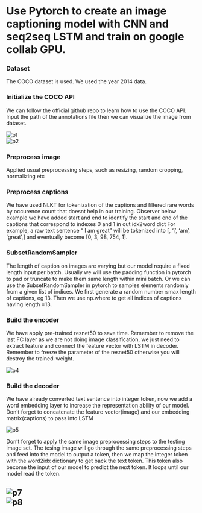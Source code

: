 # Use Pytorch to create an image captioning model with CNN and seq2seq LSTM and train on google collab GPU.

### Dataset
The COCO dataset is used. We used the year 2014 data.</br>

### Initialize the COCO API
We can follow the official github repo to learn how to use the COCO API. 
Input the path of the annotations file then we can visualize the image from dataset.<br/>

![p1](https://raw.githubusercontent.com/rammyram/image_captioning/master/images/load_annotations.PNG)<br/>
![p2](https://raw.githubusercontent.com/rammyram/image_captioning/master/images/annotations_sample.PNG)<br/>

### Preprocess image
Applied usual preprocessing steps, such as resizing, random cropping, normalizing etc<br/>

### Preprocess captions
We have used NLKT for tokenization of the captions and filtered rare words by occurence count that doesnt help in our training.
Observer below example we have added start and end to identify the start and end of the captions that correspond to indexes 0 and 1 in out idx2word dict
For example, a raw text sentence “ I am great” will be tokenized into [<start>, ‘i’, ‘am’, 'great’,<end>] and eventually become [0, 3, 98, 754,  1].<br/>
  
### SubsetRandomSampler
The length of caption on images are varying but our model require a fixed length input per batch. 
Usually we will use the padding function in pytorch to pad or truncate to make them same length within mini batch.
Or we can use the SubsetRandomSampler in pytorch to samples elements randomly from a given list of indices. 
We first generate a random number ≤max length of captions, eg 13. Then we use np.where to get all indices of captions 
having length =13.<br/>

### Build the encoder
We have apply pre-trained resnet50 to save time. Remember to remove the last FC layer as we are not doing image classification, 
we just need to extract feature and connect the feature vector with LSTM in decoder. 
Remember to freeze the parameter of the resnet50 otherwise you will destroy the trained-weight.<br/>

![p4](https://raw.githubusercontent.com/rammyram/image_captioning/master/images/encoder.PNG)<br/>
### Build the decoder
We have already converted text sentence into integer token, now we add a word embedding layer to increase the 
representation ability of our model. Don’t forget to concatenate the feature vector(image) and our 
embedding matrix(captions) to pass into LSTM<br/>


![p5](https://raw.githubusercontent.com/rammyram/image_captioning/master/images/decoder.PNG)<br/>

Don’t forget to apply the same image preprocessing steps to the testing image set. The tesing image will go through the same preprocessing steps and feed into the model to output a token, then we map the integer token with the word2idx dictionary to get back the text token. This token also become the input of our model to predict the next token. It loops until our model read the <stop> token.<br/>
  
![p7](https://raw.githubusercontent.com/rammyram/image_captioning/master/images/prediction1.PNG)<br/>
![p8](https://raw.githubusercontent.com/rammyram/image_captioning/master/images/prediction2.PNG)<br/>
-------------------------------------------------------------------------------------------------------------------------------------

